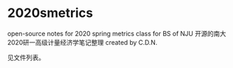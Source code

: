 # 2020smetrics
open-source  notes for 2020 spring metrics class for BS of NJU
开源的南大2020研一高级计量经济学笔记整理 created by C.D.N.

见文件列表。
